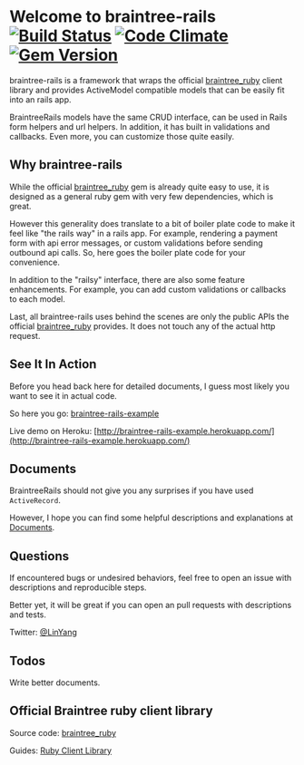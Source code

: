 # Welcome to braintree-rails [![Build Status](https://secure.travis-ci.org/lyang/braintree-rails.png)](http://travis-ci.org/lyang/braintree-rails) [![Code Climate](https://codeclimate.com/github/lyang/braintree-rails.png)](https://codeclimate.com/github/lyang/braintree-rails) [![Gem Version](https://badge.fury.io/rb/braintree-rails.png)](http://badge.fury.io/rb/braintree-rails)
braintree-rails is a framework that wraps the official [braintree_ruby](https://github.com/braintree/braintree_ruby) client library and provides ActiveModel compatible models that can be easily fit into an rails app.

BraintreeRails models have the same CRUD interface, can be used in Rails form helpers and url helpers. In addition, it has built in validations and callbacks. Even more, you can customize those quite easily.

## Why braintree-rails
While the official [braintree_ruby](https://github.com/braintree/braintree_ruby) gem is already quite easy to use, it is designed as a general ruby gem with very few dependencies, which is great.

However this generality does translate to a bit of boiler plate code to make it feel like "the rails way" in a rails app. For example, rendering a payment form with api error messages, or custom validations before sending outbound api calls. So, here goes the boiler plate code for your convenience.

In addition to the "railsy" interface, there are also some feature enhancements. For example, you can add custom validations or callbacks to each model.

Last, all braintree-rails uses behind the scenes are only the public APIs the official [braintree_ruby](https://github.com/braintree/braintree_ruby) provides. It does not touch any of the actual http request.

## See It In Action
Before you head back here for detailed documents, I guess most likely you want to see it in actual code.

So here you go: [braintree-rails-example](https://github.com/lyang/braintree-rails-example)

Live demo on Heroku: [http://braintree-rails-example.herokuapp.com/](http://braintree-rails-example.herokuapp.com/)

## Documents
BraintreeRails should not give you any surprises if you have used `ActiveRecord`.

However, I hope you can find some helpful descriptions and explanations at [Documents](https://github.com/lyang/braintree-rails/wiki).

## Questions
If encountered bugs or undesired behaviors, feel free to open an issue with descriptions and reproducible steps.

Better yet, it will be great if you can open an pull requests with descriptions and tests.

Twitter: [@LinYang](https://twitter.com/LinYang)

## Todos
Write better documents.

## Official Braintree ruby client library
Source code: [braintree_ruby](https://github.com/braintree/braintree_ruby)

Guides: [Ruby Client Library](https://www.braintreepayments.com/docs/ruby)
